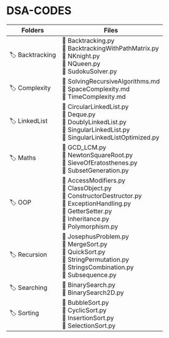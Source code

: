 # DSA-CODES

| Folders | Files | 
|--------|------|
| 🏷️ Backtracking | 📍 Backtracking.py <br/> 📍 BacktrackingWithPathMatrix.py <br/> 📍 NKnight.py <br/> 📍 NQueen.py <br/> 📍 SudokuSolver.py |
| 🏷️ Complexity | 📍 SolvingRecursiveAlgorithms.md <br/> 📍 SpaceComplexity.md <br/> 📍 TimeComplexity.md |
| 🏷️ LinkedList | 📍 CircularLinkedList.py <br/> 📍 Deque.py <br/> 📍 DoublyLinkedList.py <br/> 📍 SingularLinkedList.py <br/> 📍 SingularLinkedListOptimized.py |
| 🏷️ Maths | 📍 GCD_LCM.py <br/> 📍 NewtonSquareRoot.py <br/> 📍 SieveOfEratosthenes.py <br/> 📍 SubsetGeneration.py |
| 🏷️ OOP | 📍 AccessModifiers.py <br/> 📍 ClassObject.py <br/> 📍 ConstructorDestructor.py <br/> 📍 ExceptionHandling.py <br/> 📍 GetterSetter.py <br/> 📍 Inheritance.py <br/> 📍 Polymorphism.py |
| 🏷️ Recursion | 📍 JosephusProblem.py <br/> 📍 MergeSort.py <br/> 📍 QuickSort.py <br/> 📍 StringPermutation.py <br/> 📍 StringsCombination.py <br/> 📍 Subsequence.py |
| 🏷️ Searching | 📍 BinarySearch.py <br/> 📍 BinarySearch2D.py |
| 🏷️ Sorting | 📍 BubbleSort.py <br/> 📍 CyclicSort.py <br/> 📍 InsertionSort.py <br/> 📍 SelectionSort.py |
